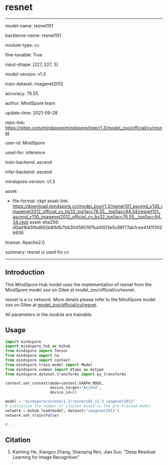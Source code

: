 # resnet

---

model-name: resnet101

backbone-name: resnet101

module-type: cv

fine-tunable: True

input-shape: [227, 227, 3]

model-version: v1.3

train-dataset: imagenet2012

accuracy: 78.55

author: MindSpore team

update-time: 2021-09-28

repo-link: <https://gitee.com/mindspore/mindspore/tree/r1.3/model_zoo/official/cv/resnet>

user-id: MindSpore

used-for: inference

train-backend: ascend

infer-backend: ascend

mindspore-version: v1.3

asset:

-
    file-format: ckpt
    asset-link: <https://download.mindspore.cn/model_zoo/r1.3/resnet101_ascend_v130_imagenet2012_official_cv_bs32_top1acc78.55__top5acc94.34/resnet101_ascend_v130_imagenet2012_official_cv_bs32_top1acc78.55__top5acc94.34.ckpt>
    asset-sha256: d0ad1bb5fbd692b8fbfb7b6304560197bd4003e5c88f77ab1cee4141f302b936

license: Apache2.0

summary: resnet is used for cv

---

## Introduction

This MindSpore Hub model uses the implementation of resnet from the MindSpore model zoo on Gitee at model_zoo/official/cv/resnet.

resnet is a cv network. More details please refer to the MindSpore model zoo on Gitee at [model_zoo/official/cv/resnet](https://gitee.com/mindspore/mindspore/blob/r1.3/model_zoo/official/cv/resnet/README.md).

All parameters in the module are trainable.

## Usage

```python
import mindspore
import mindspore_hub as mshub
from mindspore import Tensor
from mindspore import nn
from mindspore import context
from mindspore.train.model import Model
from mindspore.common import dtype as mstype
from mindspore.dataset.transforms import py_transforms

context.set_context(mode=context.GRAPH_MODE,
                    device_target="Ascend",
                    device_id=0)

model = "mindspore/ascend/1.3/resnet101_v1.3_imagenet2012"
# initialize the number of classes based on the pre-trained model
network = mshub.load(model, dataset="imagenet2012")
network.set_train(False)

# ...
```

## Citation

1. Kaiming He, Xiangyu Zhang, Shaoqing Ren, Jian Sun. "Deep Residual Learning for Image Recognition"
